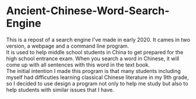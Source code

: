 # Ancient-Chinese-Word-Search-Engine  
This is a repost of a search engine I've made in early 2020. It cames in two version, a webpage and a command line program.  
It is used to help middle school students in China to get prepared for the high school entrance exam. When you search a word in Chinese, it will come up with all sentences with this word in the text book.  
The initial intention I made this program is that many students including myself had difficuties learning classical Chinese literature in my 9th grade, so I decided to use design a program not only to help me study but also to help students with similar issues that I have. 
